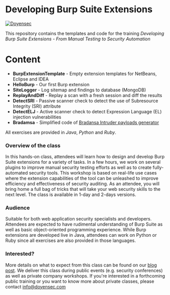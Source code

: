 # Developing Burp Suite Extensions

[![Doyensec](https://www.doyensec.com/images/logo.svg)](https://www.doyensec.com/images/logo.svg)

This repository contains the templates and code for the training *Developing Burp Suite Extensions - From Manual Testing to Security Automation*

# Content
  - **BurpExtensionTemplate** - Empty extension templates for NetBeans, Eclipse and IDEA
  - **HelloBurp** - Our first Burp extension
  - **SiteLogger** - Log sitemap and findings to database (MongoDB)
  - **ReplayAndDiff** - Replay a scan with a fresh session and diff the results
  - **DetectSRI** - Passive scanner check to detect the use of Subresource Integrity (SRI) attribute
  - **DetectELJ** - Active scanner check to detect Expression Language (EL) injection vulnerabilities
  - **Bradamsa** - Simplified code of [Bradansa Intruder payloads generator](https://github.com/ikkisoft/bradamsa)

All exercises are provided in *Java*, *Python* and *Ruby*. 

### Overview of the class
In this hands-on class, attendees will learn how to design and develop Burp Suite extensions for a variety of tasks. In a few hours, we work on several plugins to improve manual security testing efforts as well as to create fully-automated security tools. This workshop is based on real-life use cases where the extension capabilities of the tool can be unleashed to improve efficiency and effectiveness of security auditing. As an attendee, you will bring home a full bag of tricks that will take your web security skills to the next level. The class is available in 1-day and 2-days versions.
### Audience
Suitable for both web application security specialists and developers. Attendees are expected to have rudimental understanding of Burp Suite as well as basic object-oriented programming experience. While Burp extensions are developed live in Java, attendees can work on Python or Ruby since all exercises are also provided in those languages.
### Interested?
More details on what to expect from this class can be found on our [blog post](https://blog.doyensec.com/2017/03/02/training-burp.html).
We deliver this class during public events (e.g. security conferences) as well as private company workshops. If you're interested in a forthcoming public training or you want to know more about private classes, please contact info@doyensec.com
